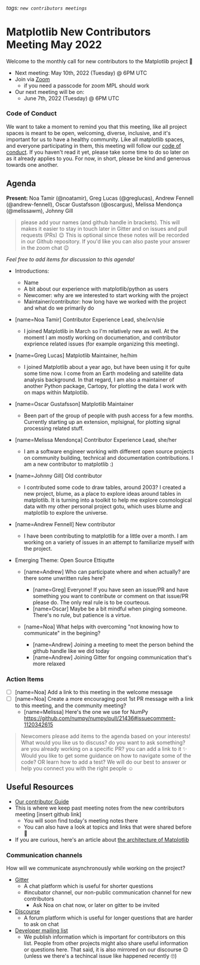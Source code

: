 ###### tags: `new contributors meetings`

# Matplotlib New Contributors Meeting May 2022 

Welcome to the monthly call for new contributors to the Matplotlib project 🎉

* Next meeting: May 10th, 2022 (Tuesday) @ 6PM UTC
* Join via [Zoom](https://us06web.zoom.us/j/81285851006?pwd=Tks2QjRkNWh5NGw0TmU1RUwwOVluZz09)
	* if you need a passcode for zoom MPL should work
* Our next meeting will be on:
	* June 7th, 2022 (Tuesday) @ 6PM UTC

### Code of Conduct

We want to take a moment to remind you that this meeting, like all project spaces is meant to be open, welcoming, diverse, inclusive, and it's important for us to have a healthy community. Like all matplotlib spaces, and everyone participating in them, this meeting will follow our [code of conduct](https://github.com/matplotlib/matplotlib/blob/main/CODE_OF_CONDUCT.md). If you haven't read it yet, please take some time to do so later on as it already applies to you. For now, in short, please be kind and generous towards one another. 

## Agenda

**Present:** Noa Tamir (@noatamir), Greg Lucas (@greglucas), Andrew Fennell (@andrew-fennell), Oscar Gustafsson (@oscargus), Melissa Mendonça (@melissawm), Johnny Gill
> please add your names (and github handle in brackets). This will makes it easier to stay in touch later in Gitter and on issues and pull requests (PRs) 😉
> This is optional since these notes will be recorded in our Github repository. If you'd like you can also paste your answer in the zoom chat 😉

*Feel free to add items for discussion to this agenda!*

* Introductions: 
	* Name 
	* A bit about our experience with matplotlib/python as users
	* Newcomer: why are we interested to start working with the project
	* Maintainer/contributor: how long have we worked with the project and what do we primarily do
* [name=Noa Tamir] Contributor Experience Lead, she/היא/sie
	* I joined Matplotlib in March so I'm relatively new as well. At the moment I am mostly working on documenation, and contributor exprience related issues (for example organizing this meeting).
* [name=Greg Lucas] Matplotlib Maintainer, he/him
	* I joined Matplotlib about a year ago, but have been using it for quite some time now. I come from an Earth modeling and satellite data analysis background. In that regard, I am also a maintainer of another Python package, Cartopy, for plotting the data I work with on maps within Matplotlib.
* [name=Oscar Gustafsson] Matplotlib Maintainer
   * Been part of the group of people with push access for a few months. Currently starting up an extension, mplsignal, for plotting signal processing related stuff.
* [name=Melissa Mendonça] Contributor Experience Lead, she/her
    * I am a software engineer working with different open source projects on community building, technical and documentation contributions. I am a new contributor to matplotlib :)
* [name=Johnny Gill] Old contributor
    * I contributed some code to draw tables, around 2003? I created a new project, blume, as a place to explore ideas around tables in matplotlib. It is turning into a toolkit to help me explore cosmological data with my other personal project gotu, which uses blume and matplotlib to explore the universe.
* [name=Andrew Fennell] New contributor
    * I have been contributing to matplotlib for a little over a month. I am working on a variety of issues in an attempt to familiarize myself with the project.

* Emerging Theme: Open Source Ettiqutte 
	* [name=Andrew] Who can participate where and when actually? are there some unwritten rules here? 
	    * [name=Greg] Everyone! If you have seen an issue/PR and have something you want to contribute or comment on that issue/PR please do. The only real rule is to be courteous.
		* [name=Oscar] Maybe be a bit mindful when pinging someone. There's no rule, but patience is a virtue.

	* [name=Noa] What helps with overcoming "not knowing how to communicate" in the begining?
		* [name=Andrew] Joining a meeting to meet the person behind the github handle like we did today
		* [name=Andrew] Joining Gitter for ongoing communication that's more relaxed

### Action Items
- [ ] [name=Noa] Add a link to this meeting in the welcome message
- [ ] [name=Noa] Create a more encouraging post 1st PR message with a link to this meeting, and the community meeting?
    - [name=Melissa] Here's the one we use for NumPy https://github.com/numpy/numpy/pull/21436#issuecomment-1120342615

> Newcomers please add items to the agenda based on your interests! What would you like us to discuss? do you want to ask something? are you already working on a specific PR? you can add a link to it ✨ Would you like to get some guidance on how to navigate some of the code? OR learn how to add a test? We will do our best to answer or help you connect you with the right people ☺️

## Useful Resources

* [Our contributor Guide](https://matplotlib.org/devdocs/devel/contributing.html)
* This is where we keep past meeting notes from the new contributors meeting [insert github link]
	* You will soon find today's meeting notes there
	* You can also have a look at topics and links that were shared before 🧐
* If you are curious, here's an article about [the architecture of Matplotlib](http://www.aosabook.org/en/matplotlib.html)

### Communication channels

How will we communicate asynchronously while working on the project?
* [Gitter](https://gitter.im/matplotlib/matplotlib)
	* A chat platform which is useful for shorter questions
	* #incubator channel, our non-public communication channel for new contributors 
		* Ask Noa on chat now, or later on gitter to be invited
* [Discourse](https://discourse.matplotlib.org/)
	* A forum platform which is useful for longer questions that are harder to ask on chat 
* [Developer mailing list](https://mail.python.org/mailman/listinfo/matplotlib-devel)
	* We publish information which is important for contributors on this list. People from other projects might also share useful information or questions here. That said, it is also mirrored on our discourse 😉 (unless we there's a techincal issue like happened recently 🙄)